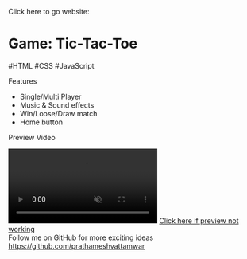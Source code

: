   <p>Click here to go website: <a href="https://prathameshvattamwar.github.io/tictactoe"></a></p>
  
  <h1>Game: Tic-Tac-Toe</h1>
  <p>#HTML #CSS #JavaScript</p>
  <p>Features</p>
  <ul>
    <li>Single/Multi Player</li>
    <li>Music & Sound effects</li>
    <li>Win/Loose/Draw match</li>
    <li>Home button</li>
  </ul>
  <p>Preview Video</p>
  <video src="https://i.imgur.com/ks9btVF.mp4" alt="Preview Video" muted autoplay></video>
  <a href="https://i.imgur.com/ks9btVF.mp4">Click here if preview not working</a>
  
  <footer>Follow me on GitHub for more exciting ideas <a href="https://github.com/prathameshvattamwar">https://github.com/prathameshvattamwar</a></footer>
